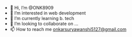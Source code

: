 - 👋 Hi, I’m @ONK8909
- 👀 I’m interested in web development 
- 🌱 I’m currently learning b. tech
- 💞️ I’m looking to collaborate on ...
- 📫 How to reach me onkarsuryawanshi5127@gmail.com 

<!---
ONK8909/ONK8909 is a ✨ special ✨ repository because its `README.md` (this file) appears on your GitHub profile.
You can click the Preview link to take a look at your changes.
--->
